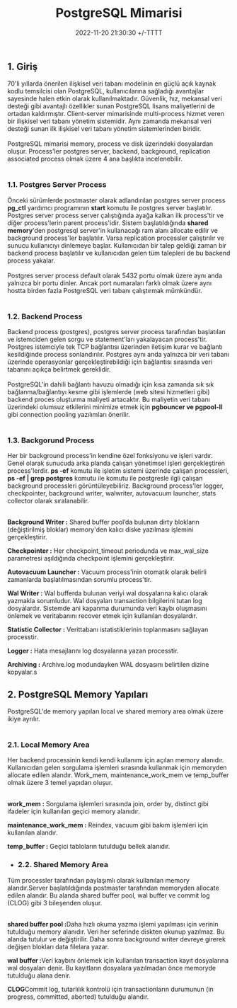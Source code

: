 ﻿---
title: PostgreSQL Mimarisi
date: 2022-11-20 21:30:30 +/-TTTT
categories: [Veritabanı, PostgreSQL]
tags: [postgresql, mimari,spatial database, architecture,]
---

## 1. Giriş

<div class='text-justify'>
70'li yıllarda önerilen ilişkisel veri tabanı modelinin en güçlü açık kaynak kodlu temsilcisi olan PostgreSQL, kullanıcılarına sağladığı avantajlar sayesinde halen etkin olarak kullanılmaktadır. Güvenlik, hız, mekansal veri desteği gibi avantajlı özellikler sunan PostgreSQL lisans maliyetlerini de ortadan kaldırmıştır. Client-server mimarisinde multi-process hizmet veren bir ilişkisel veri tabanı yönetim sistemidir. Aynı zamanda mekansal veri desteği sunan ilk ilişkisel veri tabanı yönetim sistemlerinden biridir.
</div><br>

<div class='text-justify'>
PostgreSQL mimarisi memory, process ve disk üzerindeki dosyalardan oluşur. Process'ler postgres server, backend, background, replication associated process olmak üzere 4 ana başlıkta incelenebilir.
</div><br>

### 1.1. Postgres Server Process

<div class='text-justify'>
Önceki sürümlerde postmaster olarak adlandırılan postgres server process <b>pg_ctl</b> yardımcı programının <b>start</b> komutu ile postgres server başlatılır. Postgres server process server çalıştığında ayağa kalkan ilk process'tir ve diğer process'lerin parent process'idir. Sistem başlatıldığında <b>shared memory</b>'den postgresql server'in kullanacağı ram alanı allocate edilir ve background process'ler başlatılır. Varsa replication processler çalıştırılır ve sunucu kullanıcıyı dinlemeye başlar. Kullanıcıdan bir talep geldiği zaman bir backend process başlatılır ve kullanıcıdan gelen tüm talepleri de bu backend process yakalar.
</div><br>

<div class='text-justify'>
Postgres server process default olarak 5432 portu olmak üzere aynı anda yalnızca bir portu dinler. Ancak port numaraları farklı olmak üzere aynı hostta birden fazla PostgreSQL veri tabanı çalıştırmak mümkündür.
</div><br>

### 1.2. Backend Process
<div class='text-justify'>
Backend process (postgres), postgres server process tarafından başlatılan ve istemciden gelen sorgu ve statement'ları yakalayacan process'tir. Postgres istemciyle tek TCP bağlantısı üzerinden iletişim kurar ve bağlantı kesildiğinde process sonlandırılır. Postgres aynı anda yalnızca bir veri tabanı üzerinde operasyonlar gerçekleştirebildiği için bağlantısı sırasında veri tabanını açıkça belirtmek gereklidir. </div><br>

<div class='text-justify'>
PostgreSQL'in dahili bağlantı havuzu olmadığı için kısa zamanda sık sık bağlanma/bağlantıyı kesme gibi işlemlerde (web sitesi hizmetleri gibi) backend proces oluşturma maliyeti artacaktır. Bu maliyetin veri tabanı üzerindeki olumsuz etkilerini minimize etmek için <b>pgbouncer ve pgpool-II</b> gibi connection pooling yazılımları önerilir.
</div><br>

### 1.3. Backgorund Process
<div class='text-justify'>
Her bir background process'in kendine özel fonksiyonu ve işleri vardır. Genel olarak sunucuda arka planda çalışan yönetimsel işleri gerçekleştiren process'lerdir. <b>ps -ef</b> komutu ile işletim sistemi üzerinde çalışan processleri, <b>ps -ef | grep postgres</b> komutu ile komutu ile postgresle ilgli çalışan background processleri görüntüleyebiliriz. Background process'ler logger, checkpointer, background writer, walwriter, autovacuum launcher, stats collector olarak sıralanabilir.
</div><br>

<b>Background Writer :</b> Shared buffer pool’da bulunan dirty blokların (değiştirilmiş bloklar) memory'den kalıcı diske yazılması işlemini gerçekleştirir. <br>

<b>Checkpointer :</b> Her checkpoint_timeout periodunda ve max_wal_size parametresi aşıldığında checkpoint işlemini gerçekleştirir.<br>

<b>Autovacuum Launcher :</b> Vacuum process'inin otomatik olarak belirli zamanlarda başlatılmasından sorumlu process'tir.<br>

<b>Wal Writer :</b> Wal bufferda bulunan veriyi wal dosyalarına kalıcı olarak yazmakla sorumludur. Wal dosyaları transaction bilgilerini tutan log dosyalardır. Sistemde ani kapanma durumunda veri kaybı oluşmasını önlemek ve veritabanını recover etmek için kullanılan dosyalardır.<br>

<b>Statistic Collector :</b> Verittabanı istatistiklerinin toplanmasını sağlayan processtir.<br>

<b>Logger :</b> Hata mesajlarını log dosyalarına yazan processtir.<br>

<b>Archiving :</b> Archive.log modundayken WAL dosyasını belirtilen dizine kopyalar.s

## 2. PostgreSQL Memory Yapıları
<div class='text-justify'>
PostgreSQL'de memory yapıları local ve shared memory area olmak üzere ikiye ayrılır.
</div><br>

### 2.1. Local Memory Area
<div class='text-justify'>
Her backend processinin kendi kendi kullanımı için açılan memory alanıdır. Kullanıcıdan gelen sorgulama işlemleri sırasında kullanmak için memoryden allocate edilen alandır. Work_mem, maintenance_work_mem ve temp_buffer olmak üzere 3 temel yapıdan oluşur.</div><br>

<b>work_mem :</b> Sorgulama işlemleri sırasında join, order by, distinct gibi ifadeler için kullanılan geçici memory alanıdır.

<b>maintenance_work_mem :</b> Reindex, vacuum gibi bakım işlemleri için kullanılan alandır.

<b>temp_buffer :</b> Geçici tabloların tutulduğu bellek alanıdır.

* ### 2.2. Shared Memory Area
<div class='text-justify'>
Tüm processler tarafından paylaşımlı olarak kullanılan memory alandır.Server başlatıldığında postmaster tarafından memoryden allocate edilen alandır. Bu alanda shared buffer pool, wal buffer ve commit log (CLOG) gibi 3 bileşenden oluşur.
</div><br>

<b>shared buffer pool :</b>Daha hızlı okuma yazma işlemi yapılması için verinin tutulduğu memory alanıdır. Veri her seferinde diskten okunup yazılmaz. Bu alanda tutulur ve değiştirilir. Daha sonra background writer devreye girerek değişen blokları data filelara yazar.

<b>wal buffer :</b>Veri kaybını önlemek için kullanılan transaction kayıt dosyalarına wal dosyaları denir. Bu kayıtların dosyalara yazılmadan önce memoryde tutulduğu alana denir. 

<b>CLOG</b>Commit log, tutarlılık kontrolü için transactionların durumunun (in progress, committed, aborted) tutulduğu alandır.